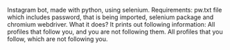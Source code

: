Instagram bot, made with python, using selenium.
Requirements: pw.txt file which includes password, that is being imported, selenium package and chromium webdriver.
What it does?
It prints out following information:
All profiles that follow you, and you are not following them.
All profiles that you follow, which are not following you.
